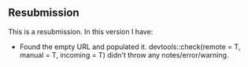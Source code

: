 ## Resubmission

This is a resubmission. In this version I have:

* Found the empty URL and populated it. devtools::check(remote = T, manual = T, incoming = T) didn't throw any notes/error/warning.
